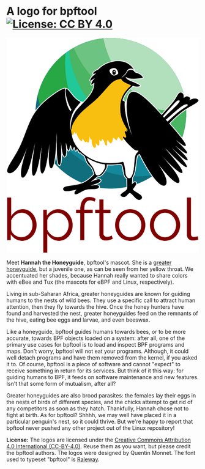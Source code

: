 # A logo for bpftool [![License: CC BY 4.0][badge]][cc-by-4.0]

[badge]: https://img.shields.io/badge/License-CC_BY_4.0-blue.svg
[cc-by-4.0]: https://creativecommons.org/licenses/by/4.0/

![bpftool logo](bpftool_stacked_color.svg)

Meet **Hannah the Honeyguide**, bpftool's mascot. She is a [greater
honeyguide](https://en.wikipedia.org/wiki/Greater_honeyguide), but a juvenile
one, as can be seen from her yellow throat. We accentuated her shades, because
Hannah really wanted to share colors with eBee and Tux (the mascots for eBPF
and Linux, respectively).

Living in sub-Saharan Africa, greater honeyguides are known for guiding humans
to the nests of wild bees. They use a specific call to attract human attention,
then they fly towards the hive. Once the honey hunters have found and harvested
the nest, greater honeyguides feed on the remnants of the hive, eating bee eggs
and larvae, and even beeswax.

Like a honeyguide, bpftool guides humans towards bees, or to be more accurate,
towards BPF objects loaded on a system: after all, one of the primary use cases
for bpftool is to load and inspect BPF programs and maps. Don't worry, bpftool
will not eat your programs. Although, it could well detach programs and have
them removed from the kernel, if you asked it to. Of course, bpftool is a piece
of software and cannot "expect" to receive something in return for its
services. But think of it this way: for guiding humans to BPF, it feeds on
software maintenance and new features. Isn't that some form of mutualism, after
all?

Greater honeyguides are also brood parasites: the females lay their eggs in the
nests of birds of different species, and the chicks attempt to get rid of any
competitors as soon as they hatch. Thankfully, Hannah chose not to fight at
birth. As for bpftool? Shhhh, we may well have placed it in a particular
penguin's nest, so it could thrive. But we're happy to report that bpftool
never pushed any other project out of the Linux repository!

**License:** The logos are licensed under the [Creative Commons Attribution 4.0
International (CC-BY-4.0)][cc-by-4.0]. Reuse them as you want, but please
credit the bpftool authors. The logos were designed by Quentin Monnet. The font
used to typeset "bpftool" is
[Raleway](https://www.theleagueofmoveabletype.com/raleway).
